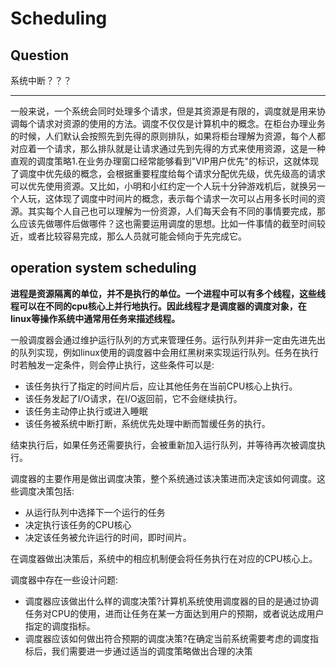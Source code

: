 # Scheduling

## Question

系统中断？？？

------

一般来说，一个系统会同时处理多个请求，但是其资源是有限的，调度就是用来协调每个请求对资源的使用的方法。调度不仅仅是计算机中的概念。在柜台办理业务的时候，人们默认会按照先到先得的原则排队，如果将柜台理解为资源，每个人都对应着一个请求，那么排队就是让请求通过先到先得的方式来使用资源，这是一种直观的调度策略1.在业务办理窗口经常能够看到"VIP用户优先"的标识，这就体现了调度中优先级的概念，会根据重要程度给每个请求分配优先级，优先级高的请求可以优先使用资源。又比如，小明和小红约定一个人玩十分钟游戏机后，就换另一个人玩，这体现了调度中时间片的概念，表示每个请求一次可以占用多长时间的资源。其实每个人自己也可以理解为一份资源，人们每天会有不同的事情要完成，那么应该先做哪件后做哪件？这也需要运用调度的思想。比如一件事情的截至时间较近，或者比较容易完成，那么人员就可能会倾向于先完成它。


## operation system scheduling

**进程是资源隔离的单位，并不是执行的单位。一个进程中可以有多个线程，这些线程可以在不同的cpu核心上并行地执行。因此线程才是调度器的调度对象，在linux等操作系统中通常用任务来描述线程。**

一般调度器会通过维护运行队列的方式来管理任务。运行队列并非一定由先进先出的队列实现，例如linux使用的调度器中会用红黑树来实现运行队列。任务在执行时若触发一定条件，则会停止执行，这些条件可以是:

+ 该任务执行了指定的时间片后，应让其他任务在当前CPU核心上执行。
+ 该任务发起了I/O请求，在I/O返回前，它不会继续执行。
+ 该任务主动停止执行或进入睡眠
+ 该任务被系统中断打断，系统优先处理中断而暂缓任务的执行。

结束执行后，如果任务还需要执行，会被重新加入运行队列，并等待再次被调度执行。

调度器的主要作用是做出调度决策，整个系统通过该决策进而决定该如何调度。这些调度决策包括:

+ 从运行队列中选择下一个运行的任务
+ 决定执行该任务的CPU核心
+ 决定该任务被允许运行的时间，即时间片。
 


在调度器做出决策后，系统中的相应机制便会将任务执行在对应的CPU核心上。


调度器中存在一些设计问题:

+ 调度器应该做出什么样的调度决策?计算机系统使用调度器的目的是通过协调任务对CPU的使用，进而让任务在某一方面达到用户的预期，或者说达成用户指定的调度指标。
+ 调度器应该如何做出符合预期的调度决策?在确定当前系统需要考虑的调度指标后，我们需要进一步通过适当的调度策略做出合理的决策




